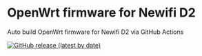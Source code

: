 # OpenWrt firmware for Newifi D2

Auto build OpenWrt firmware for Newifi D2 via GitHub Actions

[![GitHub release (latest by date)](https://img.shields.io/github/v/release/VikontDeValmont/OpenWrt-Newifi_D2?style=for-the-badge&label=Download)](https://github.com/VikontDeValmont/OpenWrt-Newifi_D2/releases/latest)

